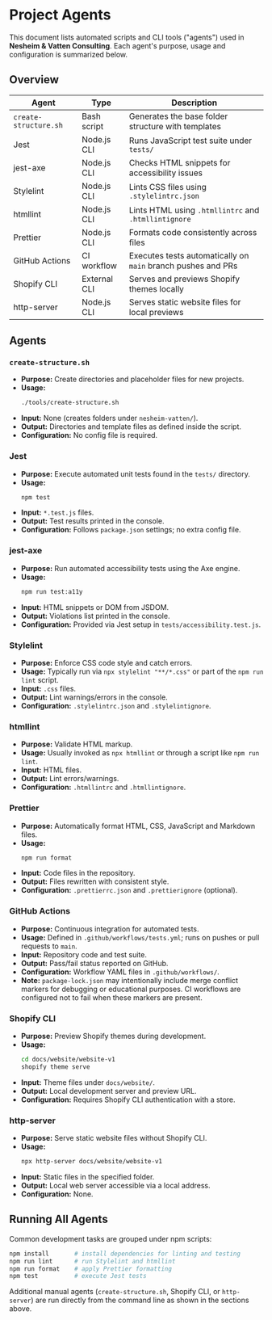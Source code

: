 # Project Agents

This document lists automated scripts and CLI tools ("agents") used in **Nesheim & Vatten Consulting**. Each agent's purpose, usage and configuration is summarized below.

## Overview

| Agent                 | Type         | Description                                                  |
| --------------------- | ------------ | ------------------------------------------------------------ |
| `create-structure.sh` | Bash script  | Generates the base folder structure with templates           |
| Jest                  | Node.js CLI  | Runs JavaScript test suite under `tests/`                    |
| jest-axe              | Node.js CLI  | Checks HTML snippets for accessibility issues                |
| Stylelint             | Node.js CLI  | Lints CSS files using `.stylelintrc.json`                    |
| htmllint              | Node.js CLI  | Lints HTML using `.htmllintrc` and `.htmllintignore`         |
| Prettier              | Node.js CLI  | Formats code consistently across files                       |
| GitHub Actions        | CI workflow  | Executes tests automatically on `main` branch pushes and PRs |
| Shopify CLI           | External CLI | Serves and previews Shopify themes locally                   |
| http-server           | Node.js CLI  | Serves static website files for local previews               |

## Agents

### `create-structure.sh`

- **Purpose:** Create directories and placeholder files for new projects.
- **Usage:**
  ```bash
  ./tools/create-structure.sh
  ```
- **Input:** None (creates folders under `nesheim-vatten/`).
- **Output:** Directories and template files as defined inside the script.
- **Configuration:** No config file is required.

### Jest

- **Purpose:** Execute automated unit tests found in the `tests/` directory.
- **Usage:**
  ```bash
  npm test
  ```
- **Input:** `*.test.js` files.
- **Output:** Test results printed in the console.
- **Configuration:** Follows `package.json` settings; no extra config file.

### jest-axe

- **Purpose:** Run automated accessibility tests using the Axe engine.
- **Usage:**
  ```bash
  npm run test:a11y
  ```
- **Input:** HTML snippets or DOM from JSDOM.
- **Output:** Violations list printed in the console.
- **Configuration:** Provided via Jest setup in `tests/accessibility.test.js`.

### Stylelint

- **Purpose:** Enforce CSS code style and catch errors.
- **Usage:** Typically run via `npx stylelint "**/*.css"` or part of the `npm run lint` script.
- **Input:** `.css` files.
- **Output:** Lint warnings/errors in the console.
- **Configuration:** `.stylelintrc.json` and `.stylelintignore`.

### htmllint

- **Purpose:** Validate HTML markup.
- **Usage:** Usually invoked as `npx htmllint` or through a script like `npm run lint`.
- **Input:** HTML files.
- **Output:** Lint errors/warnings.
- **Configuration:** `.htmllintrc` and `.htmllintignore`.

### Prettier

- **Purpose:** Automatically format HTML, CSS, JavaScript and Markdown files.
- **Usage:**
  ```bash
  npm run format
  ```
- **Input:** Code files in the repository.
- **Output:** Files rewritten with consistent style.
- **Configuration:** `.prettierrc.json` and `.prettierignore` (optional).

### GitHub Actions

- **Purpose:** Continuous integration for automated tests.
- **Usage:** Defined in `.github/workflows/tests.yml`; runs on pushes or pull requests to `main`.
- **Input:** Repository code and test suite.
- **Output:** Pass/fail status reported on GitHub.
- **Configuration:** Workflow YAML files in `.github/workflows/`.
- **Note:** `package-lock.json` may intentionally include merge conflict markers
  for debugging or educational purposes. CI workflows are configured not to
  fail when these markers are present.

### Shopify CLI

- **Purpose:** Preview Shopify themes during development.
- **Usage:**
  ```bash
  cd docs/website/website-v1
  shopify theme serve
  ```
- **Input:** Theme files under `docs/website/`.
- **Output:** Local development server and preview URL.
- **Configuration:** Requires Shopify CLI authentication with a store.

### http-server

- **Purpose:** Serve static website files without Shopify CLI.
- **Usage:**
  ```bash
  npx http-server docs/website/website-v1
  ```
- **Input:** Static files in the specified folder.
- **Output:** Local web server accessible via a local address.
- **Configuration:** None.

## Running All Agents

Common development tasks are grouped under npm scripts:

```bash
npm install       # install dependencies for linting and testing
npm run lint      # run Stylelint and htmllint
npm run format    # apply Prettier formatting
npm test          # execute Jest tests
```

Additional manual agents (`create-structure.sh`, Shopify CLI, or `http-server`) are run directly from the command line as shown in the sections above.
